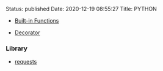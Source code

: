 Status: published
Date: 2020-12-19 08:55:27
Title: PYTHON

- [Built-in Functions](http://www.jerrylsu.net/articles/2020/programming-Python-build-in-function.html)

- [Decorator](http://www.jerrylsu.net/articles/2020/programming-Python-Decorator.html)

### Library

- [requests](http://www.jerrylsu.net/articles/2020/programming-Python-Requests.html)